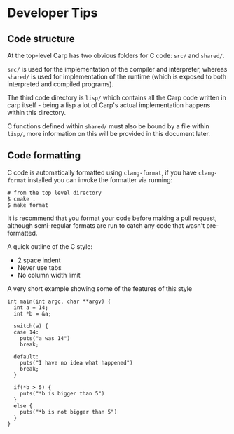 Developer Tips
==============

Code structure
--------------

At the top-level Carp has two obvious folders for C code:
`src/` and `shared/`.

`src/` is used for the implementation of the compiler and interpreter,
whereas `shared/` is used for implementation of the runtime
(which is exposed to both interpreted and compiled programs).

The third code directory is `lisp/` which contains all the Carp code
written in carp itself - being a lisp a lot of Carp's actual implementation
happens within this directory.

C functions defined within `shared/` must also be bound by a file within `lisp/`,
more information on this will be provided in this document later.


Code formatting
---------------

C code is automatically formatted using `clang-format`,
if you have `clang-format` installed you can invoke the formatter via running:

    # from the top level directory
    $ cmake .
    $ make format

It is recommend that you format your code before making a pull request,
although semi-regular formats are run to catch any code that wasn't
pre-formatted.


A quick outline of the C style:

 - 2 space indent
 - Never use tabs
 - No column width limit


A very short example showing some of the features of this style

    int main(int argc, char **argv) {
      int a = 14;
      int *b = &a;

      switch(a) {
      case 14:
        puts("a was 14")
        break;

      default:
        puts("I have no idea what happened")
        break;
      }

      if(*b > 5) {
        puts("*b is bigger than 5")
      }
      else {
        puts("*b is not bigger than 5")
      }
    }

